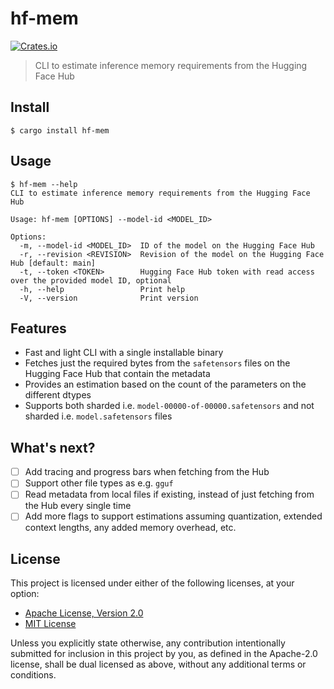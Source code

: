 # hf-mem

[![Crates.io](https://img.shields.io/crates/v/hf-mem.svg)](https://crates.io/crates/hf-mem)

> CLI to estimate inference memory requirements from the Hugging Face Hub

## Install

```console
$ cargo install hf-mem
```

## Usage

```console
$ hf-mem --help
CLI to estimate inference memory requirements from the Hugging Face Hub

Usage: hf-mem [OPTIONS] --model-id <MODEL_ID>

Options:
  -m, --model-id <MODEL_ID>  ID of the model on the Hugging Face Hub
  -r, --revision <REVISION>  Revision of the model on the Hugging Face Hub [default: main]
  -t, --token <TOKEN>        Hugging Face Hub token with read access over the provided model ID, optional
  -h, --help                 Print help
  -V, --version              Print version
```

## Features

- Fast and light CLI with a single installable binary
- Fetches just the required bytes from the `safetensors` files on the Hugging Face
Hub that contain the metadata
- Provides an estimation based on the count of the parameters on the different
dtypes
- Supports both sharded i.e. `model-00000-of-00000.safetensors` and not sharded i.e.
`model.safetensors` files

## What's next?

- [ ] Add tracing and progress bars when fetching from the Hub
- [ ] Support other file types as e.g. `gguf`
- [ ] Read metadata from local files if existing, instead of just fetching from
the Hub every single time
- [ ] Add more flags to support estimations assuming quantization, extended context
lengths, any added memory overhead, etc.

## License

This project is licensed under either of the following licenses, at your option:

- [Apache License, Version 2.0](LICENSE-APACHE)
- [MIT License](LICENSE-MIT)

Unless you explicitly state otherwise, any contribution intentionally submitted
for inclusion in this project by you, as defined in the Apache-2.0 license, shall
be dual licensed as above, without any additional terms or conditions.
